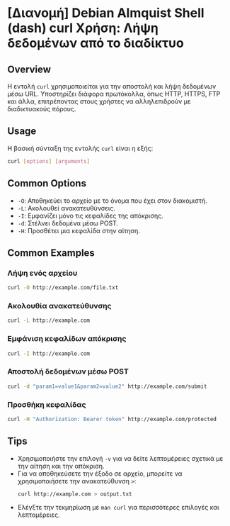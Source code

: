 # [Διανομή] Debian Almquist Shell (dash) curl Χρήση: Λήψη δεδομένων από το διαδίκτυο

## Overview
Η εντολή `curl` χρησιμοποιείται για την αποστολή και λήψη δεδομένων μέσω URL. Υποστηρίζει διάφορα πρωτόκολλα, όπως HTTP, HTTPS, FTP και άλλα, επιτρέποντας στους χρήστες να αλληλεπιδρούν με διαδικτυακούς πόρους.

## Usage
Η βασική σύνταξη της εντολής `curl` είναι η εξής:

```bash
curl [options] [arguments]
```

## Common Options
- `-O`: Αποθηκεύει το αρχείο με το όνομα που έχει στον διακομιστή.
- `-L`: Ακολουθεί ανακατευθύνσεις.
- `-I`: Εμφανίζει μόνο τις κεφαλίδες της απόκρισης.
- `-d`: Στέλνει δεδομένα μέσω POST.
- `-H`: Προσθέτει μια κεφαλίδα στην αίτηση.

## Common Examples
### Λήψη ενός αρχείου
```bash
curl -O http://example.com/file.txt
```

### Ακολουθία ανακατεύθυνσης
```bash
curl -L http://example.com
```

### Εμφάνιση κεφαλίδων απόκρισης
```bash
curl -I http://example.com
```

### Αποστολή δεδομένων μέσω POST
```bash
curl -d "param1=value1&param2=value2" http://example.com/submit
```

### Προσθήκη κεφαλίδας
```bash
curl -H "Authorization: Bearer token" http://example.com/protected
```

## Tips
- Χρησιμοποιήστε την επιλογή `-v` για να δείτε λεπτομέρειες σχετικά με την αίτηση και την απόκριση.
- Για να αποθηκεύσετε την έξοδο σε αρχείο, μπορείτε να χρησιμοποιήσετε την ανακατεύθυνση `>`: 
  ```bash
  curl http://example.com > output.txt
  ```
- Ελέγξτε την τεκμηρίωση με `man curl` για περισσότερες επιλογές και λεπτομέρειες.